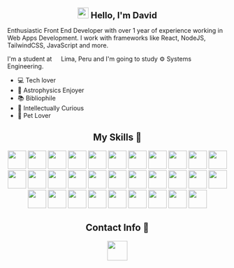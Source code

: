 <h1 align="center"; style=font-size:20px><img src="https://media.giphy.com/media/hvRJCLFzcasrR4ia7z/giphy.gif" width="25px"> <strong>Hello, I'm David</strong> </h1>

<p> Enthusiastic Front End Developer with over 1 year of experience working in Web Apps Development. I work with frameworks like React, NodeJS, TailwindCSS, JavaScript and more. </p>
<p>I'm a student at <img src="https://cdn-icons-png.flaticon.com/512/197/197563.png" width="13"/> Lima, Peru and I'm going to study ⚙️ Systems Engineering. </p>

- 💻 Tech lover
- 🚀 Astrophysics Enjoyer 
- 📚 Bibliophile 
- 🧮 Intellectually Curious  
- 🐶 Pet Lover

<h2 align="center"> My Skills 💪 </h2>
 
<p align="center">
  <img src='https://raw.githubusercontent.com/sammwyy/sammwyy/master/skills/apache.png' height='42px'/>
  <img src='https://raw.githubusercontent.com/sammwyy/sammwyy/master/skills/apollo.png' height='42px'/>
  <img src='https://raw.githubusercontent.com/sammwyy/sammwyy/master/skills/cloudflare.png' height='42px'/>
  <img src='https://raw.githubusercontent.com/sammwyy/sammwyy/master/skills/csharp.png' height='42px'/>
  <img src='https://raw.githubusercontent.com/sammwyy/sammwyy/master/skills/css.png' height='42px'/>
  <img src='https://raw.githubusercontent.com/sammwyy/sammwyy/master/skills/debian.webp' height='42px'/>
  <img src='https://raw.githubusercontent.com/sammwyy/sammwyy/master/skills/ec2.png' height='42px'/>
  <img src='https://raw.githubusercontent.com/sammwyy/sammwyy/master/skills/electron.png' height='42px'/>
  <img src='https://raw.githubusercontent.com/sammwyy/sammwyy/master/skills/graphql.png' height='42px'/>
  <img src='https://raw.githubusercontent.com/sammwyy/sammwyy/master/skills/html.png' height='42px'>
  <img src='https://raw.githubusercontent.com/sammwyy/sammwyy/master/skills/java.png' height='42px'>
  <img src='https://raw.githubusercontent.com/sammwyy/sammwyy/master/skills/javascript.jpg' height='42px'>
  <img src='https://raw.githubusercontent.com/sammwyy/sammwyy/master/skills/mongo.png' height='42px'>
  <img src='https://raw.githubusercontent.com/sammwyy/sammwyy/master/skills/mariadb.png' height='42px'>
  <img src='https://raw.githubusercontent.com/sammwyy/sammwyy/master/skills/mysql.png' height='42px'>
  <img src='https://raw.githubusercontent.com/sammwyy/sammwyy/master/skills/nestjs.png' height='42px'/>
  <img src='https://raw.githubusercontent.com/sammwyy/sammwyy/master/skills/nextjs.png' height='42px'/>
  <img src='https://raw.githubusercontent.com/sammwyy/sammwyy/master/skills/Nginx.png' height='42px'/>
  <img src='https://raw.githubusercontent.com/sammwyy/sammwyy/master/skills/nodejs.png' height='42px'>
  <img src='https://raw.githubusercontent.com/sammwyy/sammwyy/master/skills/php.png' height='42px'>
  <img src='https://raw.githubusercontent.com/sammwyy/sammwyy/master/skills/python.png' height='42px'>
  <img src='https://raw.githubusercontent.com/sammwyy/sammwyy/master/skills/react.png' height='42px'>
  <img src='https://raw.githubusercontent.com/sammwyy/sammwyy/master/skills/redis.webp' height='42px'>
  <img src='https://raw.githubusercontent.com/sammwyy/sammwyy/master/skills/redux.svg' height='42px'>
  <img src='https://raw.githubusercontent.com/sammwyy/sammwyy/master/skills/relay.svg' height='42px'>
  <img src='https://raw.githubusercontent.com/sammwyy/sammwyy/master/skills/rxjs.png' height='42px'>
  <img src='https://raw.githubusercontent.com/sammwyy/sammwyy/master/skills/sass.png' height='42px'>
  <img src='https://raw.githubusercontent.com/sammwyy/sammwyy/master/skills/sql.png' height='42px'>
  <img src='https://raw.githubusercontent.com/sammwyy/sammwyy/master/skills/typescript.png' height='42px'>
  <img src='https://raw.githubusercontent.com/sammwyy/sammwyy/master/skills/unity.png' height='42px'>
  <img src='https://raw.githubusercontent.com/sammwyy/sammwyy/master/skills/webpack.svg' height='42px'>
</p>


<!--## Coding Activity 💻 .

![wakatime](https://wakatime.com/share/@Tony_retard/6a4643e9-e5e3-4682-9ea9-284281b9af50.svg) -->

<h2 align="center"> Contact Info 🔗 </h2>

<p align="center">
<a href="https://discord.com/users/746000879169306664" target="blank"><img align="center" src="https://logos-marcas.com/wp-content/uploads/2020/12/Discord-Logo.png" width="45.1"></a>
<!--<a href="https://twitter.com/davidvilela_r" target="blank"><img align ="center" src="https://raw.githubusercontent.com/rahuldkjain/github-profile-readme-generator/master/src/images/icons/Social/twitter.svg" width="40" height="30" /></a>-->


<!--PASTING
HEADER: https://capsule-render.vercel.app/api?type=transparent&text=Literatura%20del%20Romanticismo&fontColor=2d4760&fontSize=50


LINKS

[BLANCO]: f9f6ee
[AZUL MARINO]: -->
